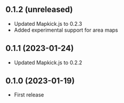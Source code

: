 ## 0.1.2 (unreleased)

- Updated Mapkick.js to 0.2.3
- Added experimental support for area maps

## 0.1.1 (2023-01-24)

- Updated Mapkick.js to 0.2.2

## 0.1.0 (2023-01-19)

- First release
